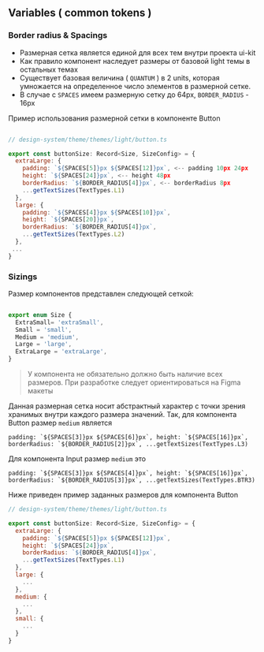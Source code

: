 ## Variables ( common tokens )

### Border radius & Spacings

* Размерная сетка является единой для всех тем внутри проекта ui-kit
* Как правило компонент наследует размеры от базовой light темы в остальных темах
* Существует базовая величина ( `QUANTUM` ) в 2 units, которая умножается на определенное число элементов в размерной сетке. 
* В случае с `SPACES` имеем размерную сетку до 64px, `BORDER_RADIUS` - 16px 

Пример использования размерной сетки в компоненте Button 

```javascript

// design-system/theme/themes/light/button.ts

export const buttonSize: Record<Size, SizeConfig> = {
  extraLarge: {
    padding: `${SPACES[5]}px ${SPACES[12]}px`, <-- padding 10px 24px
    height: `${SPACES[24]}px`, <-- height 48px
    borderRadius: `${BORDER_RADIUS[4]}px`, <-- borderRadius 8px
    ...getTextSizes(TextTypes.L1)
  },
  large: {
    padding: `${SPACES[4]}px ${SPACES[10]}px`,
    height: `${SPACES[20]}px`,
    borderRadius: `${BORDER_RADIUS[4]}px`,
    ...getTextSizes(TextTypes.L2)
  },
 ...
}


```

### Sizings

Размер компонентов представлен следующей сеткой:

```javascript

export enum Size {
  ExtraSmall= 'extraSmall',
  Small = 'small',
  Medium = 'medium', 
  Large = 'large',
  ExtraLarge = 'extraLarge',
}

```
> У компонента не обязательно должно быть наличие всех размеров. При разработке следует ориентироваться на Figma макеты

Данная размерная сетка носит абстрактный характер с точки зрения хранимых внутри каждого размера значений.
Так, для компонента Button размер `medium` является 

```padding: `${SPACES[3]}px ${SPACES[6]}px`,
    height: `${SPACES[16]}px`,
    borderRadius: `${BORDER_RADIUS[2]}px`,
    ...getTextSizes(TextTypes.L3)```

Для компонента Input размер `medium` это

```padding: `${SPACES[3]}px ${SPACES[4]}px`,
    height: `${SPACES[16]}px`,
    borderRadius: `${BORDER_RADIUS[3]}px`,
    ...getTextSizes(TextTypes.BTR3)```
    
Ниже приведен пример заданных размеров для компонента Button

```javascript
// design-system/theme/themes/light/button.ts

export const buttonSize: Record<Size, SizeConfig> = {
  extraLarge: {
    padding: `${SPACES[5]}px ${SPACES[12]}px`,
    height: `${SPACES[24]}px`,
    borderRadius: `${BORDER_RADIUS[4]}px`,
    ...getTextSizes(TextTypes.L1)
  },
  large: {
    ...
  },
  medium: {
    ...
  },
  small: {
    ...
  }
}


```